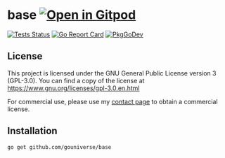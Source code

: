 # base <a href="https://gitpod.io/#https://github.com/gouniverse/base" style="float:right:"><img src="https://gitpod.io/button/open-in-gitpod.svg" alt="Open in Gitpod" loading="lazy"></a>

[![Tests Status](https://github.com/gouniverse/base/actions/workflows/tests.yml/badge.svg?branch=main)](https://github.com/gouniverse/base/actions/workflows/tests.yml)
[![Go Report Card](https://goreportcard.com/badge/github.com/gouniverse/base)](https://goreportcard.com/report/github.com/gouniverse/base)
[![PkgGoDev](https://pkg.go.dev/badge/github.com/gouniverse/base)](https://pkg.go.dev/github.com/gouniverse/base)

## License

This project is licensed under the GNU General Public License version 3 (GPL-3.0). You can find a copy of the license at https://www.gnu.org/licenses/gpl-3.0.en.html

For commercial use, please use my [contact page](https://lesichkov.co.uk/contact) to obtain a commercial license.

## Installation

```
go get github.com/gouniverse/base
```
